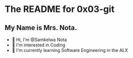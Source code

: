 # The README for 0x03-git
## My Name is Mrs. Nota.

- 👋 Hi, I'm @Samkelwa Nota 
- 👀 I'm interested in Coding
- 🌱 I'm currently learning Software Engineering in the ALX
